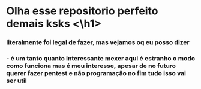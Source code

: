 <h1> Olha esse repositorio perfeito demais ksks <\h1>
<h3>literalmente foi legal de fazer, mas vejamos oq eu posso dizer <h3>
 - é um tanto quanto interessante mexer aqui
 é estranho o modo como funciona
 mas é meu interesse, apesar de no futuro querer fazer pentest e não programação
 no fim tudo isso vai ser util
 
